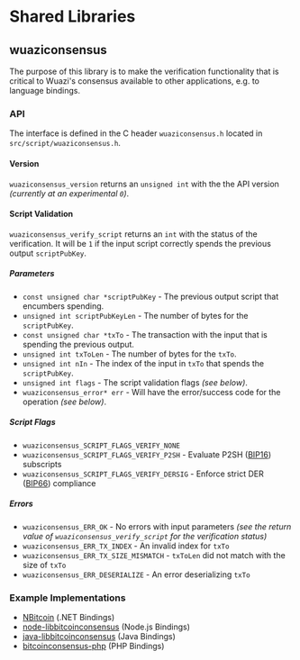 Shared Libraries
================

## wuaziconsensus

The purpose of this library is to make the verification functionality that is critical to Wuazi's consensus available to other applications, e.g. to language bindings.

### API

The interface is defined in the C header `wuaziconsensus.h` located in  `src/script/wuaziconsensus.h`.

#### Version

`wuaziconsensus_version` returns an `unsigned int` with the the API version *(currently at an experimental `0`)*.

#### Script Validation

`wuaziconsensus_verify_script` returns an `int` with the status of the verification. It will be `1` if the input script correctly spends the previous output `scriptPubKey`.

##### Parameters
- `const unsigned char *scriptPubKey` - The previous output script that encumbers spending.
- `unsigned int scriptPubKeyLen` - The number of bytes for the `scriptPubKey`.
- `const unsigned char *txTo` - The transaction with the input that is spending the previous output.
- `unsigned int txToLen` - The number of bytes for the `txTo`.
- `unsigned int nIn` - The index of the input in `txTo` that spends the `scriptPubKey`.
- `unsigned int flags` - The script validation flags *(see below)*.
- `wuaziconsensus_error* err` - Will have the error/success code for the operation *(see below)*.

##### Script Flags
- `wuaziconsensus_SCRIPT_FLAGS_VERIFY_NONE`
- `wuaziconsensus_SCRIPT_FLAGS_VERIFY_P2SH` - Evaluate P2SH ([BIP16](https://github.com/bitcoin/bips/blob/master/bip-0016.mediawiki)) subscripts
- `wuaziconsensus_SCRIPT_FLAGS_VERIFY_DERSIG` - Enforce strict DER ([BIP66](https://github.com/bitcoin/bips/blob/master/bip-0066.mediawiki)) compliance

##### Errors
- `wuaziconsensus_ERR_OK` - No errors with input parameters *(see the return value of `wuaziconsensus_verify_script` for the verification status)*
- `wuaziconsensus_ERR_TX_INDEX` - An invalid index for `txTo`
- `wuaziconsensus_ERR_TX_SIZE_MISMATCH` - `txToLen` did not match with the size of `txTo`
- `wuaziconsensus_ERR_DESERIALIZE` - An error deserializing `txTo`

### Example Implementations
- [NBitcoin](https://github.com/NicolasDorier/NBitcoin/blob/master/NBitcoin/Script.cs#L814) (.NET Bindings)
- [node-libbitcoinconsensus](https://github.com/bitpay/node-libbitcoinconsensus) (Node.js Bindings)
- [java-libbitcoinconsensus](https://github.com/dexX7/java-libbitcoinconsensus) (Java Bindings)
- [bitcoinconsensus-php](https://github.com/Bit-Wasp/bitcoinconsensus-php) (PHP Bindings)
